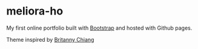 # meliora-ho
My first online portfolio built with [Bootstrap](https://getbootstrap.com/) and hosted with Github pages.

Theme inspired by [Britanny Chiang](https://github.com/bchiang7/v4)

